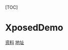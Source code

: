 [TOC]
# XposedDemo






[资料](https://blog.csdn.net/coder_pig/article/details/80031285#t2)
[地址](https://github.com/longyuan02/XposedDemo.git)